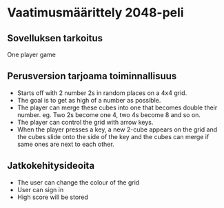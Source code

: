 # Vaatimusmäärittely 2048-peli
## Sovelluksen tarkoitus
One player game

## Perusversion tarjoama toiminnallisuus
- Starts off with 2 number 2s in random places on a 4x4 grid.
- The goal is to get as high of a number as possible.
- The player can merge these cubes into one that becomes double their number. eg. Two 2s become one 4, two 4s become 8 and so on. 
- The player can control the grid with arrow keys.
- When the player presses a key, a new 2-cube appears on the grid and the cubes slide onto the side
of the key and the cubes can merge if same ones are next to each other.

## Jatkokehitysideoita
- The user can change the colour of the grid
- User can sign in
- High score will be stored

